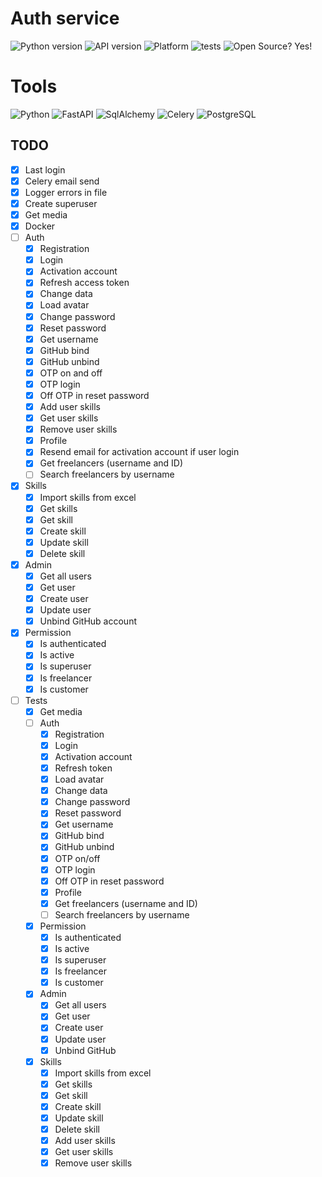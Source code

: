 # Auth service

![Python version](https://img.shields.io/badge/python-3.9.5-green)
![API version](https://img.shields.io/badge/API-v0.3.0-orange)
![Platform](https://img.shields.io/badge/os-linux_ubuntu-red)
![tests](https://img.shields.io/badge/tests-passing-success)
![Open Source? Yes!](https://badgen.net/badge/Open%20Source%20%3F/Yes%21/blue?icon=github)

# Tools

![Python](https://img.shields.io/badge/Python-3776AB?style=for-the-badge&logo=python&logoColor=white)
![FastAPI](https://img.shields.io/badge/fastapi-109989?style=for-the-badge&logo=FASTAPI&logoColor=white)
![SqlAlchemy](https://img.shields.io/badge/-SqlAlchemy-FCA121?style=for-the-badge&logo=SqlAlchemy)
![Celery](https://img.shields.io/badge/-Celery-%2300C7B7?style=for-the-badge&logo=Celery)
![PostgreSQL](https://img.shields.io/badge/PostgreSQL-316192?style=for-the-badge&logo=postgresql&logoColor=white)

## TODO

- [x] Last login
- [x] Celery email send
- [x] Logger errors in file
- [x] Create superuser
- [x] Get media
- [x] Docker
- [ ] Auth
    - [x] Registration
    - [x] Login
    - [x] Activation account
    - [x] Refresh access token
    - [x] Change data
    - [x] Load avatar
    - [x] Change password
    - [x] Reset password
    - [x] Get username
    - [x] GitHub bind
    - [x] GitHub unbind
    - [x] OTP on and off
    - [x] OTP login
    - [x] Off OTP in reset password
    - [x] Add user skills
    - [x] Get user skills
    - [x] Remove user skills
    - [x] Profile
    - [x] Resend email for activation account if user login
    - [x] Get freelancers (username and ID)
    - [ ] Search freelancers by username
- [x] Skills
    - [x] Import skills from excel
    - [x] Get skills
    - [x] Get skill
    - [x] Create skill
    - [x] Update skill
    - [x] Delete skill
- [x] Admin
    - [x] Get all users
    - [x] Get user
    - [x] Create user
    - [x] Update user
    - [x] Unbind GitHub account
- [x] Permission
    - [x] Is authenticated
    - [x] Is active
    - [x] Is superuser
    - [x] Is freelancer
    - [x] Is customer
- [ ] Tests
    - [x] Get media
    - [ ] Auth
      - [x] Registration
      - [x] Login
      - [x] Activation account
      - [x] Refresh token
      - [x] Load avatar
      - [x] Change data
      - [x] Change password
      - [x] Reset password
      - [x] Get username
      - [x] GitHub bind
      - [x] GitHub unbind
      - [x] OTP on/off
      - [x] OTP login
      - [x] Off OTP in reset password
      - [x] Profile
      - [x] Get freelancers (username and ID)
      - [ ] Search freelancers by username
    - [x] Permission
      - [x] Is authenticated
      - [x] Is active
      - [x] Is superuser
      - [x] Is freelancer
      - [x] Is customer
    - [x] Admin
      - [x] Get all users
      - [x] Get user
      - [x] Create user
      - [x] Update user
      - [x] Unbind GitHub
    - [x] Skills
      - [x] Import skills from excel
      - [x] Get skills
      - [x] Get skill
      - [x] Create skill
      - [x] Update skill
      - [x] Delete skill
      - [x] Add user skills
      - [x] Get user skills
      - [x] Remove user skills
